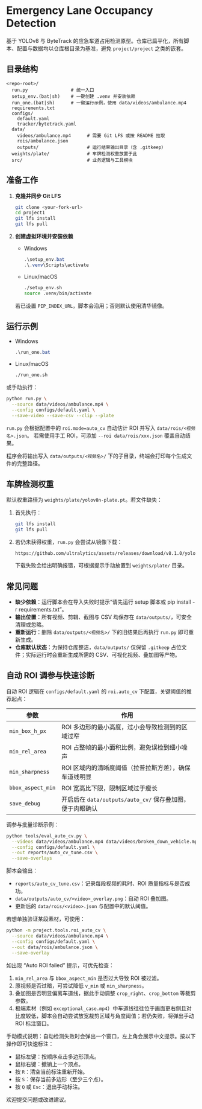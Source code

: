 # Emergency Lane Occupancy Detection

基于 YOLOv8 与 ByteTrack 的应急车道占用检测原型。仓库已扁平化，所有脚本、配置与数据均以仓库根目录为基准，避免 `project/project` 之类的嵌套。

## 目录结构
```
<repo-root>/
  run.py                # 统一入口
  setup_env.(bat|sh)    # 一键创建 .venv 并安装依赖
  run_one.(bat|sh)      # 一键运行示例，使用 data/videos/ambulance.mp4
  requirements.txt
  configs/
    default.yaml
    tracker/bytetrack.yaml
  data/
    videos/ambulance.mp4      # 需要 Git LFS 或按 README 拉取
    rois/ambulance.json
    outputs/                  # 运行结果输出目录（含 .gitkeep）
  weights/plate/              # 车牌检测权重放置于此
  src/                        # 业务逻辑与工具模块
```

## 准备工作

1. **克隆并同步 Git LFS**
   ```bash
   git clone <your-fork-url>
   cd project1
   git lfs install
   git lfs pull
   ```

2. **创建虚拟环境并安装依赖**
   - Windows
     ```powershell
     .\setup_env.bat
     .\.venv\Scripts\activate
     ```
   - Linux/macOS
     ```bash
     ./setup_env.sh
     source .venv/bin/activate
     ```

   若已设置 `PIP_INDEX_URL`，脚本会沿用；否则默认使用清华镜像。

## 运行示例

- Windows
  ```powershell
  .\run_one.bat
  ```
- Linux/macOS
  ```bash
  ./run_one.sh
  ```

或手动执行：
```bash
python run.py \
  --source data/videos/ambulance.mp4 \
  --config configs/default.yaml \
  --save-video --save-csv --clip --plate
```

`run.py` 会根据配置中的 `roi.mode=auto_cv` 自动估计 ROI 并写入 `data/rois/<视频名>.json`。
若需使用手工 ROI，可添加 `--roi data/rois/xxx.json` 覆盖自动结果。

程序会将输出写入 `data/outputs/<视频名>/` 下的子目录，终端会打印每个生成文件的完整路径。

## 车牌检测权重

默认权重路径为 `weights/plate/yolov8n-plate.pt`。若文件缺失：

1. 首先执行：
   ```bash
   git lfs install
   git lfs pull
   ```
2. 若仍未获得权重，`run.py` 会尝试从镜像下载：
   ```
   https://github.com/ultralytics/assets/releases/download/v8.1.0/yolov8n.pt
   ```
   下载失败会给出明确报错，可根据提示手动放置到 `weights/plate/` 目录。

## 常见问题

- **缺少依赖**：运行脚本会在导入失败时提示“请先运行 setup 脚本或 pip install -r requirements.txt”。
- **输出位置**：所有视频、剪辑、截图与 CSV 均保存在 `data/outputs/`，可安全清理或忽略。
- **重新运行**：删除 `data/outputs/<视频名>/` 下的旧结果后再执行 `run.py` 即可重新生成。
- **仓库默认状态**：为保持仓库整洁，`data/outputs/` 仅保留 `.gitkeep` 占位文件；实际运行时会重新生成所需的 CSV、可视化视频、叠加图等产物。

## 自动 ROI 调参与快速诊断

自动 ROI 逻辑在 `configs/default.yaml` 的 `roi.auto_cv` 下配置，关键阈值的推荐起点：

| 参数 | 作用 |
| --- | --- |
| `min_box_h_px` | ROI 多边形的最小高度，过小会导致检测到的区域过窄 |
| `min_rel_area` | ROI 占整帧的最小面积比例，避免误检到细小噪声 |
| `min_sharpness` | ROI 区域内的清晰度阈值（拉普拉斯方差），确保车道线明显 |
| `bbox_aspect_min` | ROI 宽高比下限，限制区域过于瘦长 |
| `save_debug` | 开启后在 `data/outputs/auto_cv/` 保存叠加图，便于肉眼确认 |

调参与批量诊断示例：

```bash
python tools/eval_auto_cv.py \
  --videos data/videos/ambulance.mp4 data/videos/broken_down_vehicle.mp4 data/videos/exceptional_case.mp4 \
  --config configs/default.yaml \
  --out reports/auto_cv_tune.csv \
  --save-overlays
```

脚本会输出：

- `reports/auto_cv_tune.csv`：记录每段视频的耗时、ROI 质量指标与是否成功。
- `data/outputs/auto_cv/<video>_overlay.png`：自动 ROI 叠加图。
- 更新后的 `data/rois/<video>.json` 与配置中的默认阈值。

若想单独验证某段素材，可使用：

```bash
python -m project.tools.roi_auto_cv \
  --source data/videos/ambulance.mp4 \
  --config configs/default.yaml \
  --out data/rois/ambulance.json \
  --save-overlay
```

如出现 “Auto ROI failed” 提示，可优先检查：

1. `min_rel_area` 与 `bbox_aspect_min` 是否过大导致 ROI 被过滤。
2. 原视频是否过暗，可尝试降低 `v_min` 或 `min_sharpness`。
3. 叠加图是否明显偏离车道线，据此手动调整 `crop_right`、`crop_bottom` 等裁剪参数。
4. 极端素材（例如 `exceptional_case.mp4`）中车道线往往位于画面更右侧且对比度较低，脚本会自动尝试放宽裁剪区域与角度阈值；若仍失败，将弹出手动 ROI 标注窗口。

手动模式说明：自动检测失败时会弹出一个窗口，左上角会展示中文提示。按以下操作即可快速标注：

- 鼠标左键：按顺序点击多边形顶点。
- 鼠标右键：撤销上一个顶点。
- 按 `R`：清空当前标注重新开始。
- 按 `S`：保存当前多边形（至少三个点）。
- 按 `Q` 或 `Esc`：退出手动标注。

欢迎提交问题或改进建议。
